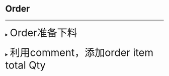 # Order

---

<details>
<summary><font size="+3">Order准备下料</font></summary>

### status > 25. Final Order Aproved

![order-create](./images/status%2025.gif)
</details>

<br>

<details>
<summary><font size="+3">利用comment，添加order item total Qty</font></summary>

![order-cut](./images/comment.gif)
</details>

